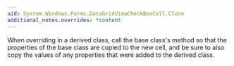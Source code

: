 ```yaml
---
uid: System.Windows.Forms.DataGridViewCheckBoxCell.Clone
additional_notes.overrides: *content
---
```


<p>When overriding <xref href="System.Windows.Forms.DataGridViewCheckBoxCell.Clone"></xref> in a derived class, call the base class's <xref href="System.Windows.Forms.DataGridViewCheckBoxCell.Clone"></xref> method so that the properties of the base class are copied to the new cell, and be sure to also copy the values of any properties that were added to the derived class.</p>


